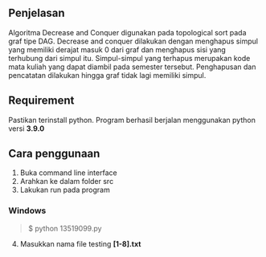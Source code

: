 ## Penjelasan
Algoritma Decrease and Conquer digunakan pada topological sort pada graf tipe DAG. Decrease and conquer dilakukan dengan menghapus simpul yang memiliki derajat masuk 0 dari graf dan menghapus sisi yang terhubung dari simpul itu. Simpul-simpul yang terhapus merupakan kode mata kuliah yang dapat diambil pada semester tersebut. Penghapusan dan pencatatan dilakukan hingga graf tidak lagi memiliki simpul.
## Requirement
Pastikan terinstall python. Program berhasil berjalan menggunakan python versi **3.9.0**
## Cara penggunaan
1. Buka command line interface
2. Arahkan ke dalam folder src
3. Lakukan run pada program  
### Windows
> $ python 13519099.py
4. Masukkan nama file testing **[1-8].txt**